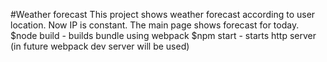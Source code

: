 #Weather forecast
This project shows weather forecast according to user location.
Now IP is constant.
The main page shows forecast for today.
$node build - builds bundle using webpack
$npm start - starts http server (in future webpack dev server will be used)

